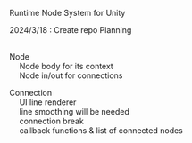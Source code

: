 Runtime Node System for Unity

2024/3/18 : Create repo
Planning

</br>Node
  </br> &emsp; Node body for its context
  </br> &emsp; Node in/out for connections


Connection
  </br> &emsp; UI line renderer
  </br> &emsp; line smoothing will be needed
  </br> &emsp; connection break
  </br> &emsp; callback functions & list of connected nodes
